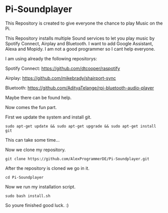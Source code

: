 # Pi-Soundplayer

This Repository is created to give everyone the chance to play Music on the Pi.

This Repository installs multiple Sound services to let you play music by Spotify Connect, Airplay and Bluetooth.
I want to add Google Assistant, Alexa and Mopidy.
I am not a good programmer so I cant help everyone.

I am using already the following repositorys:

Spotify Connect: https://github.com/dtcooper/raspotify

Airplay: https://github.com/mikebrady/shairport-sync

Bluetooth: https://github.com/AdityaTelange/rpi-bluetooth-audio-player

Maybe there can be found help.

Now comes the fun part. 

First we update the system and install git.
```
sudo apt-get update && sudo apt-get upgrade && sudo apt-get install git
```
This can take some time...

Now we clone my repository.
```
git clone https://github.com/AlexProgrammerDE/Pi-Soundplayer.git
```
After the repository is cloned we go in it.
```
cd Pi-Soundplayer
```
Now we run my installation script.
```
sudo bash install.sh
```
So youre finished good luck. :)

